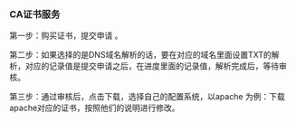 ### CA证书服务

第一步：购买证书，提交申请  。

第二步：如果选择的是DNS域名解析的话，要在对应的域名里面设置TXT的解析，对应的记录值是提交申请之后，在进度里面的记录值，解析完成后，等待审核。

第三步：通过审核后，点击下载，选择自己的配置系统，以apache 为例：下载apache对应的证书，按照他们的说明进行修改。